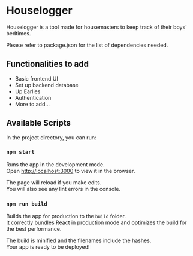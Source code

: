 # Houselogger

Houselogger is a tool made for housemasters to keep track of their boys' bedtimes.

Please refer to package.json for the list of dependencies needed.

## Functionalities to add

- Basic frontend UI
- Set up backend database
- Up Earlies
- Authentication
- More to add...

## Available Scripts

In the project directory, you can run:

### `npm start`

Runs the app in the development mode.\
Open [http://localhost:3000](http://localhost:3000) to view it in the browser.

The page will reload if you make edits.\
You will also see any lint errors in the console.

### `npm run build`

Builds the app for production to the `build` folder.\
It correctly bundles React in production mode and optimizes the build for the best performance.

The build is minified and the filenames include the hashes.\
Your app is ready to be deployed!